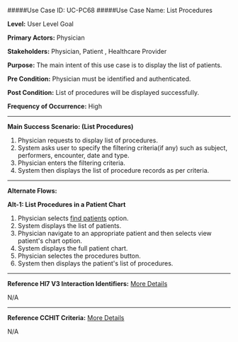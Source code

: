#####Use Case ID: UC-PC68
#####Use Case Name: List Procedures

**Level:**                     User Level Goal

**Primary Actors:**            Physician

**Stakeholders:**              Physician, Patient , Healthcare Provider

**Purpose:**                   The main intent of this use case is to display the list of patients.

**Pre Condition:**             Physician must be identified and authenticated.

**Post Condition:**            List of procedures will be displayed successfully.

**Frequency of Occurrence:**   High
__________________________________________________________
**Main Success Scenario: (List Procedures)**

1.	Physician requests to display list of procedures.
2.	System asks user to specify the filtering criteria(if any) such as subject, performers, encounter, date and type.
3.	Physician enters the filtering criteria.
4.	System then displays the list of procedure records as per criteria.

__________________________________________________________
**Alternate Flows:**

**Alt-1: List Procedures in a Patient Chart**

1.	Physician selects [find patients](../../../patient-administration/manage-patient-registry/find-patients.md) option.
2.	System displays the list of patients.
3.	Physician navigate to an appropriate patient and then selects view patient's chart option.
4.	System displays the full patient chart.
5.	Physician selectes the procedures button.
6.	System then displays the patient's list of procedures.

________________________________________________________________________
**Reference Hl7 V3 Interaction Identifiers:**
[More Details](http://www.hl7.org/implement/standards/product_brief.cfm?product_id=306)

N/A
_______________________________________________________________
**Reference CCHIT Criteria:**
[More Details](https://www.cchit.org/cchit-certified)

N/A


